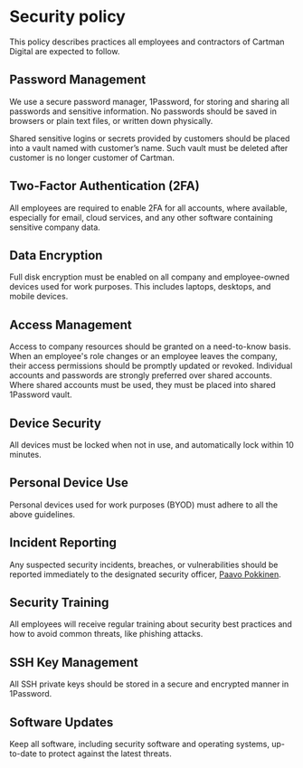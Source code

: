 # Security policy

This policy describes practices all employees and contractors of Cartman Digital are expected to follow. 

## **Password Management**

We use a secure password manager, 1Password, for storing and sharing all passwords and sensitive information. No passwords should be saved in browsers or plain text files, or written down physically.

Shared sensitive logins or secrets provided by customers should be placed into a vault named with customer’s name. Such vault must be deleted after customer is no longer customer of Cartman.

## **Two-Factor Authentication (2FA)**

All employees are required to enable 2FA for all accounts, where available, especially for email, cloud services, and any other software containing sensitive company data.

## **Data Encryption**

Full disk encryption must be enabled on all company and employee-owned devices used for work purposes. This includes laptops, desktops, and mobile devices.

## **Access Management**

Access to company resources should be granted on a need-to-know basis. When an employee's role changes or an employee leaves the company, their access permissions should be promptly updated or revoked. Individual accounts and passwords are strongly preferred over shared accounts. Where shared accounts must be used, they must be placed into shared 1Password vault.

## **Device Security**

All devices must be locked when not in use, and automatically lock within 10 minutes.

## **Personal Device Use**

Personal devices used for work purposes (BYOD) must adhere to all the above guidelines.

## **Incident Reporting**

Any suspected security incidents, breaches, or vulnerabilities should be reported immediately to the designated security officer, [Paavo Pokkinen](slack://user?team=T051F1E4FBP&id=U051LDSES20).

## **Security Training**

All employees will receive regular training about security best practices and how to avoid common threats, like phishing attacks.

## **SSH Key Management**

All SSH private keys should be stored in a secure and encrypted manner in 1Password. 

## **Software Updates**

Keep all software, including security software and operating systems, up-to-date to protect against the latest threats.